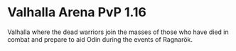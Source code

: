 # Valhalla Arena PvP 1.16
Valhalla where the dead warriors join the masses of those who have died in combat and prepare to aid Odin during the events of Ragnarök.
